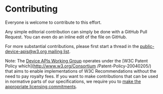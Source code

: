 # Contributing 

Everyone is welcome to contribute to this effort.

Any simple editorial contribution can simply be done with a GitHub Pull Request.
You can even do an inline edit of the file on GitHub.

For more substantial contributions, please first start a thread in the
[public-device-apis@w3.org mailing list](http://lists.w3.org/Archives/Public/public-device-apis/).

Note: The [Device APIs Working Group](http://www.w3.org/2011/07/DeviceAPICharter)
operates under the [W3C Patent Policy which](http://www.w3.org/Consortium
/Patent-Policy-20040205/) that aims to enable implementations of W3C Recommendations
without the need to pay royalty fees. If you want to make contributions that can
be used in normative parts of our specifications, we require you to [make the
appropriate licensing commitments](http://www.w3.org/2004/01/pp-impl/43696/status).